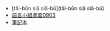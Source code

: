- [tâi-bûn siā siā-bū](tâi-bûn siā siā-bū)
- [語言小組進度0903](語言小組進度0903)
- [筆記本](筆記本)


















